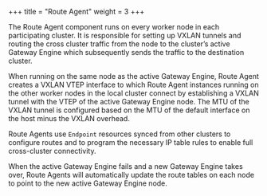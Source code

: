 +++
title =  "Route Agent"
weight = 3
+++

The Route Agent component runs on every worker node in each participating cluster. It is
responsible for setting up VXLAN tunnels and routing the cross cluster traffic
from the node to the cluster’s active Gateway Engine which subsequently sends the
traffic to the destination cluster.

When running on the same node as the active Gateway Engine, Route Agent creates
a VXLAN VTEP interface to which Route Agent instances running on the other worker
nodes in the local cluster connect by establishing a VXLAN tunnel with the VTEP of
the active Gateway Engine node. The MTU of the VXLAN tunnel is configured based on the MTU
of the default interface on the host minus the VXLAN overhead.

Route Agents use `Endpoint` resources synced from other clusters to configure routes
and to program the necessary IP table rules to enable full cross-cluster connectivity.

When the active Gateway Engine fails and a new Gateway Engine takes over, Route
Agents will automatically update the route tables on each node to point to the new
active Gateway Engine node.
